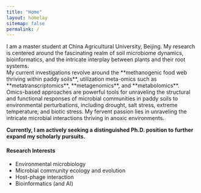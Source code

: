 ```yaml
---
title: "Home"
layout: homelay
sitemap: false
permalink: /
---
```

<div class="jumbotron">
<div class="col-md-12 col-sm-12">
I am a master student at China Agricultural University, Beijing. My research is centered around the fascinating realm of soil microbiome dynamics, bioinformatics, and the intricate interplay between plants and their root systems. 
</div>
</div>
My current investigations revolve around the **methanogenic food web thriving within paddy soils**, utilization meta-omics such as **metatranscriptomics**, **metagenomics**, and **metabolomics**. 
Omics-based approaches are powerful tools for unraveling the structural and functional responses of microbial communities in paddy soils to environmental perturbations, including drought, salt stress, extreme temperature, and biotic stress. My fervent passion lies in unraveling the intricate microbial interactions thriving in anoxic environments.

**Currently, I am actively seeking a distinguished Ph.D. position to further expand my scholarly pursuits.**

#### Research Interests

- Environmental microbiology
- Microbial community ecology and evolution
- Host-phage interaction
- Bioinformatics (and AI)